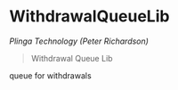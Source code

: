 # WithdrawalQueueLib

*Plinga Technology (Peter Richardson)*

> Withdrawal Queue Lib

queue for withdrawals





